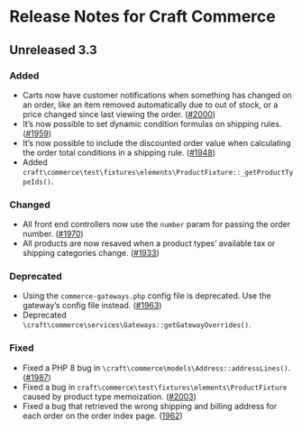 # Release Notes for Craft Commerce

## Unreleased 3.3

### Added
- Carts now have customer notifications when something has changed on an order, like an item removed automatically due to out of stock, or a price changed since last viewing the order. ([#2000](https://github.com/craftcms/commerce/pull/2000))
- It’s now possible to set dynamic condition formulas on shipping rules. ([#1959](https://github.com/craftcms/commerce/issues/1959))
- It’s now possible to include the discounted order value when calculating the order total conditions in a shipping rule. ([#1948](https://github.com/craftcms/commerce/pull/1948))
- Added `craft\commerce\test\fixtures\elements\ProductFixture::_getProductTypeIds()`.

### Changed
- All front end controllers now use the `number` param for passing the order number. ([#1970](https://github.com/craftcms/commerce/issues/1970))
- All products are now resaved when a product types’ available tax or shipping categories change. ([#1933](https://github.com/craftcms/commerce/pull/1933))

### Deprecated
- Using the `commerce-gateways.php` config file is deprecated. Use the gateway’s config file instead. ([#1963](https://github.com/craftcms/commerce/issues/1963))
- Deprecated `\craft\commerce\services\Gateways::getGatewayOverrides()`.

### Fixed
- Fixed a PHP 8 bug in `\craft\commerce\models\Address::addressLines()`. ([#1987](https://github.com/craftcms/commerce/issues/1987))
- Fixed a bug in `craft\commerce\test\fixtures\elements\ProductFixture` caused by product type memoization. ([#2003](https://github.com/craftcms/commerce/issues/2003))
- Fixed a bug that retrieved the wrong shipping and billing address for each order on the order index page. ([1962](https://github.com/craftcms/commerce/issues/1962))
